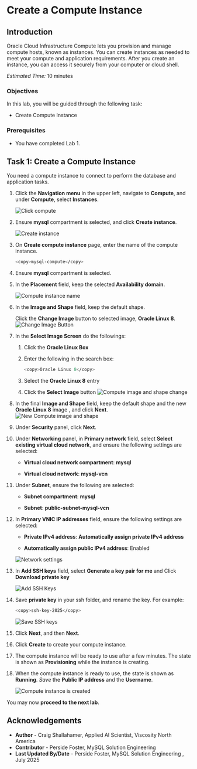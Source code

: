 # Create a Compute Instance

## Introduction

Oracle Cloud Infrastructure Compute lets you provision and manage compute hosts, known as instances. You can create instances as needed to meet your compute and application requirements. After you create an instance, you can access it securely from your computer or cloud shell.

_Estimated Time:_ 10 minutes

### Objectives

In this lab, you will be guided through the following task:

- Create Compute Instance

### Prerequisites

- You have completed Lab 1.

## Task 1: Create a Compute Instance

You need a compute instance to connect to perform the database and application tasks.

1. Click the **Navigation menu** in the upper left, navigate to **Compute**, and under **Compute**, select **Instances**.
  
    ![Click compute](./images/1-click-compute.png "Click compute")

2. Ensure **mysql** compartment is selected, and click **Create instance**.

     ![Create instance](./images/2-create-instance.png "Create instance")

3. On **Create compute instance** page, enter the name of the compute instance.

    ```bash
    <copy>mysql-compute</copy>
    ```

4. Ensure **mysql** compartment is selected.

5. In the **Placement** field, keep the selected **Availability domain**.

    ![Compute instance name](./images/3-compute-name.png "Compute instance name")

6. In the **Image and Shape** field, keep the default shape.

    Click the **Change Image** button to selected image, **Oracle Linux 8**.
    ![Change Image Button](./images/4-compute-image-change-button.png "Change Image Button")

7. In the **Select Image Screen** do the followings:
    1. Click the **Oracle Linux Box**
    2. Enter the following in the search box:

        ```bash
        <copy>Oracle Linux 8</copy>
        ```

    3. Select the **Oracle Linux 8** entry
    4. Click the **Select Image** button
        ![Compute image and shape change](./images/4-compute-image-change.png "Compute image and shape change")

8. In the final **Image and Shape** field, keep the default shape and the new **Oracle Linux 8** image , and click **Next**.
   ![New Compute image and shape](./images/4-compute-image-shape.png "New Compute image and shape")

9. Under **Security** panel, click **Next**.

10. Under **Networking** panel, in **Primary network** field, select **Select existing virtual cloud network**, and ensure the following settings are selected:

    - **Virtual cloud network compartment**: **mysql**

    - **Virtual cloud network**: **mysql-vcn**

11. Under **Subnet**, ensure the following are selected:

    - **Subnet compartment**: **mysql**

    - **Subnet**: **public-subnet-mysql-vcn**

12. In **Primary VNIC IP addresses** field, ensure the following settings are selected:

    - **Private IPv4 address**: **Automatically assign private IPv4 address**

    - **Automatically assign public IPv4 address**: Enabled

    ![Network settings](./images/5-networking.png "Network settings")

13. In **Add SSH keys** field, select **Generate a key pair for me** and Click **Download private key**
  
    ![Add SSH Keys](./images/6-ssh-keys.png "Add SSH Keys")

14. Save **private key** in your ssh folder, and rename the key. For example:

    ```bash
    <copy>ssh-key-2025</copy>
    ```

     ![Save SSH keys](./images/7-ssh-key-store-mac-win.png "Save SSH Keys")

15. Click **Next**, and then **Next**.

16. Click **Create** to create your compute instance.

17. The compute instance will be ready to use after a few minutes. The state is shown as **Provisioning** while the instance is creating.

18. When the compute instance is ready to use, the state is shown as **Running**. _Save_ the **Public IP address** and the **Username**.

    ![Compute instance is created](./images/8-compute.png "Compute instance is created")

You may now **proceed to the next lab**.

## Acknowledgements

- **Author** - Craig Shallahamer, Applied AI Scientist, Viscosity North America
- **Contributor** - Perside Foster, MySQL Solution Engineering 
- **Last Updated By/Date** - Perside Foster, MySQL Solution Engineering , July 2025
